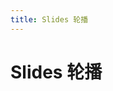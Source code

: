 ```yaml
---
title: Slides 轮播
---
```

# Slides 轮播 

<ClientOnly>
  <slides-demo></slides-demo>
</ClientOnly>

<slides-attributes></slides-attributes>
